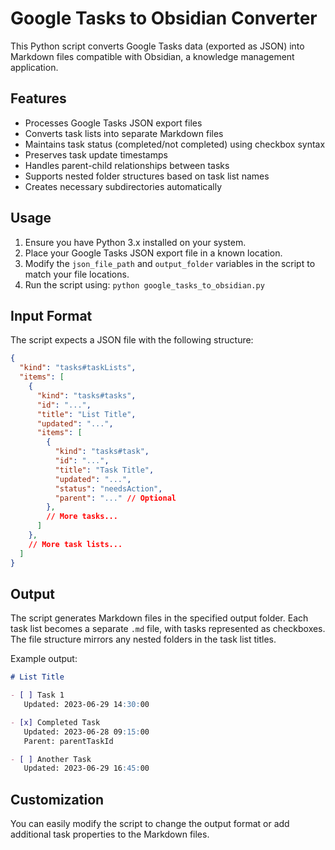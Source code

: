 # Google Tasks to Obsidian Converter

This Python script converts Google Tasks data (exported as JSON) into Markdown files compatible with Obsidian, a knowledge management application.

## Features

- Processes Google Tasks JSON export files
- Converts task lists into separate Markdown files
- Maintains task status (completed/not completed) using checkbox syntax
- Preserves task update timestamps
- Handles parent-child relationships between tasks
- Supports nested folder structures based on task list names
- Creates necessary subdirectories automatically

## Usage

1. Ensure you have Python 3.x installed on your system.
2. Place your Google Tasks JSON export file in a known location.
3. Modify the `json_file_path` and `output_folder` variables in the script to match your file locations.
4. Run the script using: `python google_tasks_to_obsidian.py`

## Input Format

The script expects a JSON file with the following structure:
```json
{
  "kind": "tasks#taskLists",
  "items": [
    {
      "kind": "tasks#tasks",
      "id": "...",
      "title": "List Title",
      "updated": "...",
      "items": [
        {
          "kind": "tasks#task",
          "id": "...",
          "title": "Task Title",
          "updated": "...",
          "status": "needsAction",
          "parent": "..." // Optional
        },
        // More tasks...
      ]
    },
    // More task lists...
  ]
}
```

## Output

The script generates Markdown files in the specified output folder. Each task list becomes a separate `.md` file, with tasks represented as checkboxes. The file structure mirrors any nested folders in the task list titles.

Example output:
```markdown
# List Title

- [ ] Task 1
   Updated: 2023-06-29 14:30:00

- [x] Completed Task
   Updated: 2023-06-28 09:15:00
   Parent: parentTaskId

- [ ] Another Task
   Updated: 2023-06-29 16:45:00
```

## Customization

You can easily modify the script to change the output format or add additional task properties to the Markdown files.
